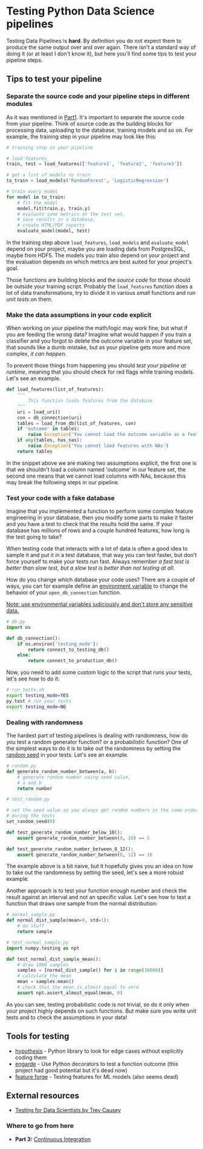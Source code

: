 # Testing Python Data Science pipelines

Testing Data Pipelines is **hard**. By definition you do not expect them to produce the same output over and over again. There isn't a standard way of doing it (or at least I don't know it), but here you'll find some tips to test your pipeline steps.

## Tips to test your pipeline

### Separate the source code and your pipeline steps in different modules

As it was mentioned in [Part1](python_testing.md). It's important to separate the source code from your pipeline. Think of source code as the building blocks for processing data, uploading to the database, training models and so on. For example, the training step in your pipeline may look like this:

```python
# training step in your pipeline

# load features
train, test = load_features(['feature1', 'feature2', 'feature3'])

# get a list of models to train
to_train = load_models('RandomForest', 'LogisticRegression')

# train every model
for model in to_train:
    # fit the model
    model.fit(train.y, train.y)
    # evaluate some metrics on the test set,
    # save results in a database,
    # create HTML/PDF reports
    evaluate_model(model, test)
```

In the training step above `load_features`, `load_models` and `evaluate_model` depend on your project, maybe you are loading data from PostgresSQL, maybe from HDF5. The models you train also depend on your project and the evaluation depends on which metrics are best suited for your project's goal.

Those functions are building blocks and the *source code* for those should be outside your training script. Probably the `load_features` function does a lot of data transformations, try to divide it in various *small* functions and run *unit tests* on them.

### Make the data assumptions in your code explicit

When working on your pipeline the math/logic may work fine, but what if you are feeding the wrong data? Imagine what would happen if you train a classifier and you forgot to delete the outcome variable in your feature set, that sounds like a dumb mistake, but as your pipeline gets more and more complex, *it can happen*.

To prevent those things from happening you should *test your pipeline at runtime*, meaning that you should check for red flags while training models. Let's see an example.

```python
def load_features(list_of_features):
    """
    	This function loads features from the database
    """
    uri = load_uri()
    con = db_connection(uri)
    tables = load_from_db(list_of_features, con)
    if 'outcome' in tables:
        raise Exception('You cannot load the outcome variable as a feature')
    if any(tables, has_nas):
        raise Exception('You cannot load features with NAs')
    return tables
```

In the snippet above we are making two assumptions explicit, the first one is that we shouldn't load a column named 'outcome' in our feature set, the second one means that we cannot load columns with NAs, because this may break the following steps in our pipeline.

### Test your code with a fake database

Imagine that you implemented a function to perform some complex feature engineering in your database, then you modify some parts to make it faster and you have a test to check that the results hold the same. If your database has millions of rows and a couple hundred features, how long is the test going to take?

When testing code that interacts with a lot of data is often a good idea to sample it and put it in a test database, that way you can test faster, but don't force yourself to make your tests run fast. Always remember *a fast test is better than slow test, but a slow test is better than not testing at all*.

How do you change which database your code uses? There are a couple of ways, you can for example define an [environment variable](https://en.wikipedia.org/wiki/Environment_variable) to change the behavior of your `open_db_connection` function.

<u>Note: use environmental variables judiciously and don't store any sensitive data.</u>

```python
# db.py
import os

def db_connection():
    if os.environ['testing_mode']:
        return connect_to_testing_db()
    else:
        return connect_to_production_db()
```

Now, you need to add some custom logic to the script that runs your tests, let's see how to do it:

```bash
# run_tests.sh
export testing_mode=YES
py.test # run your tests
export testing_mode=NO
```

### Dealing with randomness

The hardest part of testing pipelines is dealing with randomness, how do you test a random generator function? or a probabilistic function? One of the simplest ways to do it is to take out the randomness by setting the [random seed](https://en.wikipedia.org/wiki/Random_seed) in your tests. Let's see an example.

```python
# random.py
def generate_random_number_between(a, b):
    # generate random number using seed value,
    # a and b
    return number
```

```python
# test_random.py

# set the seed value so you always get random numbers in the same order
# during the tests
set_random_seed(0)

def test_generate_random_number_below_10():
    assert generate_random_number_between(0, 10) == 5

def test_generate_random_number_between_8_12():
    assert generate_random_number_between(8, 12) == 10
```

The example above is a bit naive, but it hopefully gives you an idea on how to take out the randomness by setting the seed, let's see a more robust example.

Another approach is to test your function enough number and check the result against an interval and not an specific value. Let's see how to test a function that draws one sample from the normal distribution:

```python
# normal_sample.py
def normal_dist_sample(mean=0, std=1):
    # do stuff
    return sample
```

```python
# test_normal_sample.py
import numpy.testing as npt

def test_normal_dist_sample_mean():
    # draw 1000 samples
    samples = [normal_dist_sample() for i in range(10000)]
    # calculate the mean
    mean = samples.mean()
    # check that the mean is almost equal to zero
    assert npt.assert_almost_equal(mean, 0)
```

As you can see, testing probabilistic code is not trivial, so do it only when your project highly depends on such functions. But make sure you write unit tests and to check the assumptions in your data!

## Tools for testing

-   [hypothesis](https://github.com/HypothesisWorks/hypothesis-python) - Python library to look for edge cases without explicitly coding them
-   [engarde](https://github.com/TomAugspurger/engarde) - Use Python decorators to test a function outcome (this project had good potential but it's dead now)
-   [feature forge](https://github.com/machinalis/featureforge) - Testing features for ML models (also seems dead)



## External resources

*    [Testing for Data Scientists by Trey Causey](https://www.youtube.com/watch?v=GEqM9uJi64Q)



### Where to go from here

*   **Part 3:** [Continuous Integration](ci.md)
